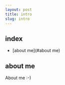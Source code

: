 ```yaml
---
layout: post
title: intro
slug: intro
---
```


## index <!-- omit in toc -->
- [about me](#about me)

## about me

About me :-)
